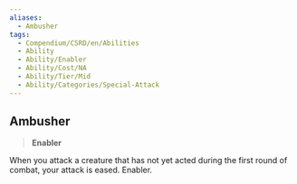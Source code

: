 ```yaml
---
aliases:
  - Ambusher
tags:
  - Compendium/CSRD/en/Abilities
  - Ability
  - Ability/Enabler
  - Ability/Cost/NA
  - Ability/Tier/Mid
  - Ability/Categories/Special-Attack
---
```

    
      
## Ambusher      
>**Enabler**    
      
When you attack a creature that has not yet acted during the first round of combat, your attack is eased. Enabler.